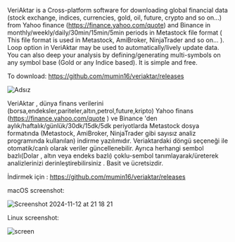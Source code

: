 VeriAktar is a Cross-platform software for downloading global financial data (stock exchange, indices, currencies, gold, oil, future, crypto and so on...) from Yahoo finance (https://finance.yahoo.com/quote) and Binance in monthly/weekly/daily/30min/15min/5min periods in Metastock file format ( This file format is used in Metastock, AmiBroker, NinjaTrader and so on... ). Loop option in VeriAktar may be used to automatically/lively update data. You can also deep your analysis by defining/generating multi-symbols on any symbol base (Gold or any Indice based). It is simple and free.

To download: https://github.com/mumin16/veriaktar/releases


![Adsız](https://github.com/user-attachments/assets/45eae86d-614d-4b8c-9c84-d749974e8380)


VeriAktar , ﻿dünya finans verilerini (borsa,endeksler,pariteler,altın,petrol,future,kripto) Yahoo finans (https://finance.yahoo.com/quote ) ve Binance 'den aylık/haftalık/günlük/30dk/15dk/5dk periyotlarda Metastock dosya formatında (Metastock, AmiBroker, NinjaTrader gibi sayısız analiz programında kullanılan) indirme yazılımıdır. Veriaktardaki döngü seçeneği ile otomatik/canlı olarak veriler güncellenebilir. Ayrıca herhangi sembol bazlı(Dolar , altın veya endeks bazlı) çoklu-sembol tanımlayarak/üreterek analizlerinizi derinleştirebilirsiniz . Basit ve ücretsizdir. 

İndirmek için : https://github.com/mumin16/veriaktar/releases

macOS screenshot:

![Screenshot 2024-11-12 at 21 18 21](https://github.com/user-attachments/assets/85718c0b-77e6-480a-b253-7e1bc84216a7)


Linux screenshot:

![screen](https://github.com/user-attachments/assets/96beb6d9-62ec-4f5a-82ae-7ee5cfa76efe)

